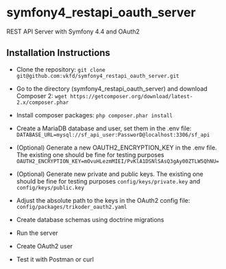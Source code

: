 # symfony4_restapi_oauth_server
REST API Server with Symfony 4.4 and OAuth2 

## Installation Instructions

* Clone the repository:
``
git clone git@github.com:vkfd/symfony4_restapi_oauth_server.git
``


* Go to the directory (symfony4_restapi_oauth_server) and download Composer 2:
``
wget https://getcomposer.org/download/latest-2.x/composer.phar
``

* Install composer packages:
``
php composer.phar install
``

* Create a MariaDB database and user, set them in the .env file:
``
DATABASE_URL=mysql://sf_api_user:PassworD@localhost:3306/sf_api
``

* (Optional) Generate a new OAUTH2_ENCRYPTION_KEY in the .env file. The existing one should be fine for testing purposes
``
OAUTH2_ENCRYPTION_KEY=mOvuHLezmMIEI/PvKlA1DSNlSAsQ3gAy00ZTLW5QhNU=
``

* (Optional) Generate new private and public keys. The existing one should be fine for testing purposes
``config/keys/private.key`` and ``config/keys/public.key``

* Adjust the absolute path to the keys in the OAuth2 config file:
``
config/packages/trikoder_oauth2.yaml
``

* Create database schemas using doctrine migrations
``
``

* Run the server
``
``

* Create OAuth2 user
``
``

* Test it with Postman or curl
``
``
